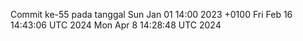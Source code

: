 Commit ke-55 pada tanggal Sun Jan 01 14:00 2023 +0100
Fri Feb 16 14:43:06 UTC 2024
Mon Apr  8 14:28:48 UTC 2024
